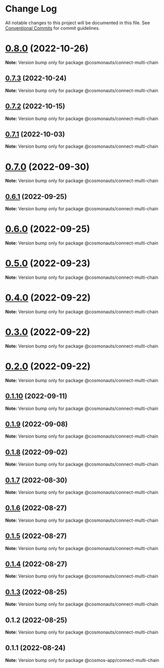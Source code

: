# Change Log

All notable changes to this project will be documented in this file.
See [Conventional Commits](https://conventionalcommits.org) for commit guidelines.

# [0.8.0](https://github.com/cosmology-tech/create-cosmos-app/compare/@cosmonauts/connect-multi-chain@0.7.3...@cosmonauts/connect-multi-chain@0.8.0) (2022-10-26)

**Note:** Version bump only for package @cosmonauts/connect-multi-chain





## [0.7.3](https://github.com/cosmology-tech/create-cosmos-app/compare/@cosmonauts/connect-multi-chain@0.7.2...@cosmonauts/connect-multi-chain@0.7.3) (2022-10-24)

**Note:** Version bump only for package @cosmonauts/connect-multi-chain





## [0.7.2](https://github.com/cosmology-tech/create-cosmos-app/compare/@cosmonauts/connect-multi-chain@0.7.1...@cosmonauts/connect-multi-chain@0.7.2) (2022-10-15)

**Note:** Version bump only for package @cosmonauts/connect-multi-chain





## [0.7.1](https://github.com/cosmology-tech/create-cosmos-app/compare/@cosmonauts/connect-multi-chain@0.7.0...@cosmonauts/connect-multi-chain@0.7.1) (2022-10-03)

**Note:** Version bump only for package @cosmonauts/connect-multi-chain





# [0.7.0](https://github.com/cosmology-tech/create-cosmos-app/compare/@cosmonauts/connect-multi-chain@0.6.1...@cosmonauts/connect-multi-chain@0.7.0) (2022-09-30)

**Note:** Version bump only for package @cosmonauts/connect-multi-chain





## [0.6.1](https://github.com/cosmology-tech/create-cosmos-app/compare/@cosmonauts/connect-multi-chain@0.6.0...@cosmonauts/connect-multi-chain@0.6.1) (2022-09-25)

**Note:** Version bump only for package @cosmonauts/connect-multi-chain





# [0.6.0](https://github.com/cosmology-tech/create-cosmos-app/compare/@cosmonauts/connect-multi-chain@0.5.0...@cosmonauts/connect-multi-chain@0.6.0) (2022-09-25)

**Note:** Version bump only for package @cosmonauts/connect-multi-chain





# [0.5.0](https://github.com/cosmology-tech/create-cosmos-app/compare/@cosmonauts/connect-multi-chain@0.4.0...@cosmonauts/connect-multi-chain@0.5.0) (2022-09-23)

**Note:** Version bump only for package @cosmonauts/connect-multi-chain





# [0.4.0](https://github.com/cosmology-tech/create-cosmos-app/compare/@cosmonauts/connect-multi-chain@0.3.0...@cosmonauts/connect-multi-chain@0.4.0) (2022-09-22)

**Note:** Version bump only for package @cosmonauts/connect-multi-chain





# [0.3.0](https://github.com/cosmology-tech/create-cosmos-app/compare/@cosmonauts/connect-multi-chain@0.2.0...@cosmonauts/connect-multi-chain@0.3.0) (2022-09-22)

**Note:** Version bump only for package @cosmonauts/connect-multi-chain





# [0.2.0](https://github.com/cosmology-tech/create-cosmos-app/compare/@cosmonauts/connect-multi-chain@0.1.10...@cosmonauts/connect-multi-chain@0.2.0) (2022-09-22)

**Note:** Version bump only for package @cosmonauts/connect-multi-chain





## [0.1.10](https://github.com/cosmology-tech/create-cosmos-app/compare/@cosmonauts/connect-multi-chain@0.1.9...@cosmonauts/connect-multi-chain@0.1.10) (2022-09-11)

**Note:** Version bump only for package @cosmonauts/connect-multi-chain





## [0.1.9](https://github.com/cosmology-tech/create-cosmos-app/compare/@cosmonauts/connect-multi-chain@0.1.8...@cosmonauts/connect-multi-chain@0.1.9) (2022-09-08)

**Note:** Version bump only for package @cosmonauts/connect-multi-chain





## [0.1.8](https://github.com/cosmology-tech/create-cosmos-app/compare/@cosmonauts/connect-multi-chain@0.1.7...@cosmonauts/connect-multi-chain@0.1.8) (2022-09-02)

**Note:** Version bump only for package @cosmonauts/connect-multi-chain





## [0.1.7](https://github.com/cosmology-tech/create-cosmos-app/compare/@cosmonauts/connect-multi-chain@0.1.6...@cosmonauts/connect-multi-chain@0.1.7) (2022-08-30)

**Note:** Version bump only for package @cosmonauts/connect-multi-chain





## [0.1.6](https://github.com/cosmology-tech/create-cosmos-app/compare/@cosmonauts/connect-multi-chain@0.1.5...@cosmonauts/connect-multi-chain@0.1.6) (2022-08-27)

**Note:** Version bump only for package @cosmonauts/connect-multi-chain





## [0.1.5](https://github.com/cosmology-tech/create-cosmos-app/compare/@cosmonauts/connect-multi-chain@0.1.4...@cosmonauts/connect-multi-chain@0.1.5) (2022-08-27)

**Note:** Version bump only for package @cosmonauts/connect-multi-chain





## [0.1.4](https://github.com/cosmology-tech/create-cosmos-app/compare/@cosmonauts/connect-multi-chain@0.1.3...@cosmonauts/connect-multi-chain@0.1.4) (2022-08-27)

**Note:** Version bump only for package @cosmonauts/connect-multi-chain





## [0.1.3](https://github.com/cosmology-tech/create-cosmos-app/compare/@cosmonauts/connect-multi-chain@0.1.2...@cosmonauts/connect-multi-chain@0.1.3) (2022-08-25)

**Note:** Version bump only for package @cosmonauts/connect-multi-chain





## 0.1.2 (2022-08-25)

**Note:** Version bump only for package @cosmonauts/connect-multi-chain





## 0.1.1 (2022-08-24)

**Note:** Version bump only for package @cosmos-app/connect-multi-chain
